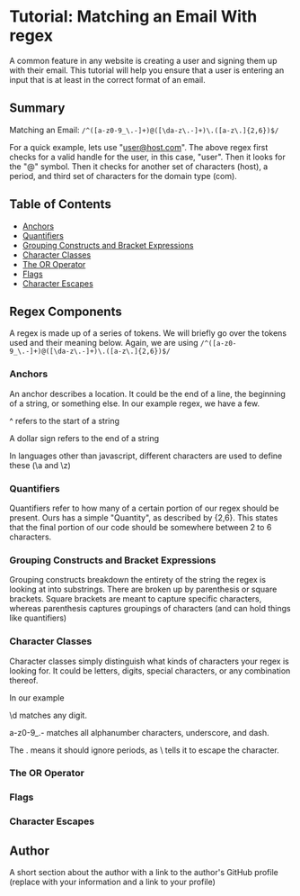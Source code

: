 # Tutorial: Matching an Email With regex

A common feature in any website is creating a user and signing them up with their email. This tutorial will help you ensure that a user is entering an input that is at least in the correct format of an email. 

## Summary

Matching an Email: `/^([a-z0-9_\.-]+)@([\da-z\.-]+)\.([a-z\.]{2,6})$/`

For a quick example, lets use "user@host.com". The above regex first checks for a valid handle for the user, in this case, "user". Then it looks for the "@" symbol. Then it checks for another set of characters (host), a period, and third set of characters for the domain type (com). 

## Table of Contents

- [Anchors](#anchors)
- [Quantifiers](#quantifiers)
- [Grouping Constructs and Bracket Expressions](#grouping-constructs-and-bracket-expressions)
- [Character Classes](#character-classes)
- [The OR Operator](#the-or-operator)
- [Flags](#flags)
- [Character Escapes](#character-escapes)

## Regex Components

A regex is made up of a series of tokens. We will briefly go over the tokens used and their meaning below. Again, we are using `/^([a-z0-9_\.-]+)@([\da-z\.-]+)\.([a-z\.]{2,6})$/` 

### Anchors
An anchor describes a location. It could be the end of a line, the beginning of a string, or something else. In our example regex, we have a few. 

^ refers to the start of a string

A dollar sign refers to the end of a string

In languages other than javascript, different characters are used to define these (\a and \z)



### Quantifiers

Quantifiers refer to how many of a certain portion of our regex should be present. Ours has a simple "Quantity", as described by {2,6}. This states that the final portion of our code should be somewhere between 2 to 6 characters. 

### Grouping Constructs and Bracket Expressions

Grouping constructs breakdown the entirety of the string the regex is looking at into substrings. There are broken up by parenthesis or square brackets. Square brackets are meant to capture specific characters, whereas parenthesis captures groupings of characters (and can hold things like quantifiers)

### Character Classes

Character classes simply distinguish what kinds of characters your regex is looking for. It could be letters, digits, special characters, or any combination thereof. 

In our example 

\d matches any digit. 

a-z0-9_\.-  matches all alphanumber characters, underscore, and dash.

The \. means it should ignore periods, as \ tells it to escape the character.

### The OR Operator

### Flags

### Character Escapes

## Author

A short section about the author with a link to the author's GitHub profile (replace with your information and a link to your profile)
